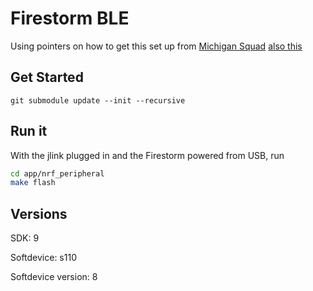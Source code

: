 # Firestorm BLE

Using pointers on how to get this set up from [Michigan Squad](https://github.com/lab11/nrf5x-base/tree/0223e0e02f84d77fffadb87c064fc3dd5f4a77d8) [also this](https://github.com/helena-project/squall/tree/master/software)

## Get Started

`git submodule update --init --recursive`

## Run it

With the jlink plugged in and the Firestorm powered from USB, run

```bash
cd app/nrf_peripheral
make flash
```

## Versions

SDK: 9

Softdevice: s110

Softdevice version: 8

